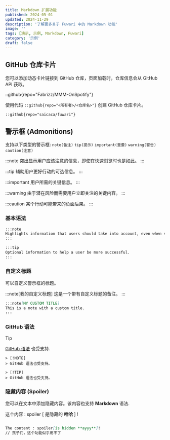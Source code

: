 ```yaml
---
title: Markdown 扩展功能
published: 2024-05-01
updated: 2024-11-29
description: '了解更多关于 Fuwari 中的 Markdown 功能'
image: ''
tags: [演示, 示例, Markdown, Fuwari]
category: '示例'
draft: false 
---
```


## GitHub 仓库卡片

您可以添加动态卡片链接到 GitHub 仓库，页面加载时，仓库信息会从 GitHub API 获取。

::github{repo="Fabrizz/MMM-OnSpotify"}

使用代码 `::github{repo="<所有者>/<仓库名>"}` 创建 GitHub 仓库卡片。

```markdown
::github{repo="saicaca/fuwari"}
```

## 警示框 (Admonitions)

支持以下类型的警示框: `note(备注)` `tip(提示)` `important(重要)` `warning(警告)` `caution(注意)`

:::note
突出显示用户应该注意的信息，即使在快速浏览时也是如此。
:::

:::tip
辅助用户更好行动的可选信息。
:::

:::important
用户所需的关键信息。
:::

:::warning
由于潜在风险而需要用户立即关注的关键内容。
:::

:::caution
 某个行动可能带来的负面后果。
:::

### 基本语法

```markdown
:::note
Highlights information that users should take into account, even when skimming.
:::

:::tip
Optional information to help a user be more successful.
:::
```

### 自定义标题

可以自定义警示框的标题。

:::note[我的自定义标题]
这是一个带有自定义标题的备注。
:::

```markdown
:::note[MY CUSTOM TITLE]
This is a note with a custom title.
:::
```

### GitHub 语法

> [!TIP]
> [GitHub 语法](https://github.com/orgs/community/discussions/16925) 也受支持.

```
> [!NOTE]
> GitHub 语法也受支持。

> [!TIP]
> GitHub 语法也受支持。
```

### 隐藏内容 (Spoiler)

您可以在文本中添加隐藏内容。该内容也支持 **Markdown** 语法.

这个内容 : spoiler [ 是隐藏的 **哈哈** ] !

```markdown

The content : spoiler[is hidden **ayyy**]!
// 孩子们，这个功能似乎用不了

```
